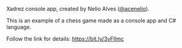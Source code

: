 Xadrez console app, created by Nelio Alves ([@acenelio](https://github.com/acenelio)).

This is an example of a chess game made as a console app and C# language.

Follow the link for details: https://bit.ly/3vFIlmc